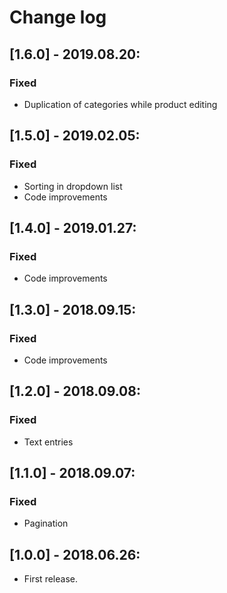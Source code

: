 # Change log

## [1.6.0] - 2019.08.20:
### Fixed
- Duplication of categories while product editing

## [1.5.0] - 2019.02.05:
### Fixed
- Sorting in dropdown list
- Code improvements

## [1.4.0] - 2019.01.27:
### Fixed
- Code improvements

## [1.3.0] - 2018.09.15:
### Fixed
- Code improvements

## [1.2.0] - 2018.09.08:
### Fixed
- Text entries

## [1.1.0] - 2018.09.07:
### Fixed
- Pagination

## [1.0.0] - 2018.06.26:
- First release.
